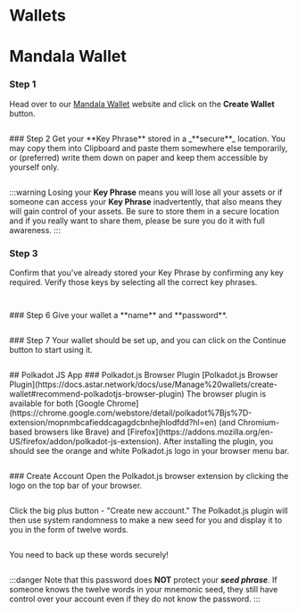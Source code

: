 # Wallets

# Mandala Wallet

### Step 1

Head over to our [Mandala Wallet](https://wallet.mandalachain.io/) website and click on the **Create Wallet** button.

<figure><img src="/img/assets/niskala.png" alt=""></img><figcaption></figcaption></figure>
### Step 2
Get your **Key Phrase** stored in a _**secure**_ location. You may copy them into Clipboard and paste them somewhere else temporarily, or (preferred) write them down on paper and keep them accessible by yourself only.
<figure><img src="/img/assets/2. Key phrase (1).png" alt=""></img><figcaption></figcaption></figure>

:::warning
Losing your **Key Phrase** means you will lose all your assets or if someone can access your **Key Phrase** inadvertently, that also means they will gain control of your assets. Be sure to store them in a secure location and if you really want to share them, please be sure you do it with full awareness.
:::

### Step 3

Confirm that you've already stored your Key Phrase by confirming any key required. Verify those keys by selecting all the correct key phrases.

<figure><img src="/img/assets/5. konfirmasi key.png" alt=""></img><figcaption></figcaption></figure>
<figure><img src="/img/assets/6. verify key.png" alt=""></img><figcaption></figcaption></figure>
### Step 6
Give your wallet a **name** and **password**.
<figure><img src="/img/assets/8. create wallet.png" alt=""></img><figcaption></figcaption></figure>
### Step 7
Your wallet should be set up, and you can click on the Continue button to start using it.
<figure><img src="/img/assets/9. success create wallet.png" alt=""></img><figcaption></figcaption></figure>
## Polkadot JS App
### Polkadot.js Browser Plugin
[Polkadot.js Browser Plugin](https://docs.astar.network/docs/use/Manage%20wallets/create-wallet#recommend-polkadotjs-browser-plugin)
The browser plugin is available for both [Google Chrome](https://chrome.google.com/webstore/detail/polkadot%7Bjs%7D-extension/mopnmbcafieddcagagdcbnhejhlodfdd?hl=en) (and Chromium-based browsers like Brave) and [Firefox](https://addons.mozilla.org/en-US/firefox/addon/polkadot-js-extension). After installing the plugin, you should see the orange and white Polkadot.js logo in your browser menu bar.
<figure><img src="/img/assets/4-9f5489bb968f1003d94db9267d2a12f2.png" alt=""></img><figcaption></figcaption></figure>
### Create Account
Open the Polkadot.js browser extension by clicking the logo on the top bar of your browser.
<figure><img src="/img/assets/download.png" alt=""></img><figcaption></figcaption></figure>
Click the big plus button - "Create new account." The Polkadot.js plugin will then use system randomness to make a new seed for you and display it to you in the form of twelve words.
<figure><img src="/img/assets/7-e6ca0b6404a9599d90df58f941a1e646.png" alt=""></img><figcaption></figcaption></figure>
You need to back up these words securely!
<figure><img src="/img/assets/8-ec3b6d978ff337c72dfe510b519e874d.png" alt=""></img><figcaption></figcaption></figure>

:::danger
Note that this password does **NOT** protect your _**seed phrase**_. If someone knows the twelve words in your mnemonic seed, they still have control over your account even if they do not know the password.
:::
